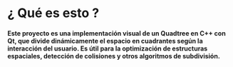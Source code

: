 # ¿ Qué es esto ? 

#### Este proyecto es una implementación visual de un Quadtree en C++ con Qt, que divide dinámicamente el espacio en cuadrantes según la interacción del usuario. Es útil para la optimización de estructuras espaciales, detección de colisiones y otros algoritmos de subdivisión. 
